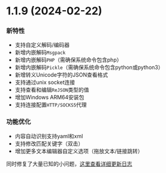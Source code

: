 # 1.1.9 (2024-02-22)

### 新特性

- 支持自定义解码/编码器
- 新增内嵌解码`Msgpack`
- 新增内嵌解码`PHP`（需确保系统命令包含php）
- 新增内嵌解码`Pickle`（需确保系统命令包含python或python3）
- 新增转义Unicode字符的JSON查看格式
- 支持通过unix socket连接
- 支持查看和编辑`ReJSON`类型的值
- 增加Windows ARM64安装包
- 支持连接配置`HTTP/SOCKS5`代理

### 功能优化

- 内容自动识别支持yaml和xml
- 支持修改匹配关键字（双击）
- 增加更多文本编辑器自定义选项（拖放文本/链接跳转）

同时修复了大量已知的小问题，[这里查看详细更新日志](https://github.com/tiny-craft/tiny-rdm/compare/v1.1.8...v1.1.9)
